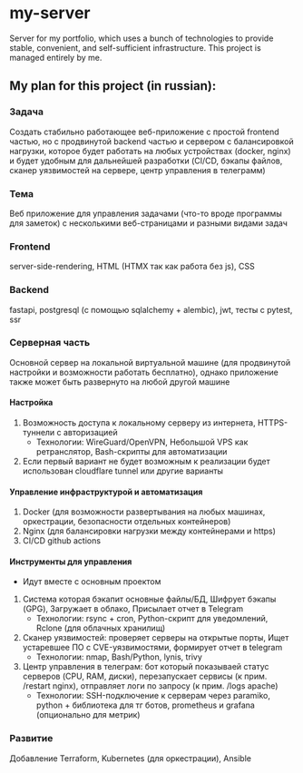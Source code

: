 # my-server
Server for my portfolio, which uses a bunch of technologies to provide stable, convenient, and self-sufficient infrastructure. This project is managed entirely by me.

## My plan for this project (in russian):

### Задача
Создать стабильно работающее веб-приложение с простой frontend  частью, но с продвинутой backend частью и сервером с балансировкой нагрузки, которое будет работать на любых устройствах (docker, nginx) и будет удобным для дальнейшей разработки (CI/CD, бэкапы файлов, сканер уязвимостей на сервере, центр управления в телеграмм)

### Тема
Веб приложение для управления задачами (что-то вроде программы для заметок) с несколькими веб-страницами и разными видами задач

### Frontend
server-side-rendering, HTML (HTMX так как работа без js), CSS

### Backend
fastapi, postgresql (с помощью sqlalchemy + alembic), jwt, тесты с pytest, ssr

### Серверная часть
Основной сервер на локальной виртуальной машине (для продвинутой настройки и возможности работать бесплатно), однако приложение также может быть развернуто на любой другой машине
#### Настройка
1. Возможность доступа к локальному серверу из интернета, HTTPS-туннели с авторизацией
	- Технологии: WireGuard/OpenVPN, Небольшой VPS как ретранслятор, Bash-скрипты для автоматизации
2. Если первый вариант не будет возможным к реализации будет использован cloudflare tunnel или другие варианты
#### Управление инфраструктурой и автоматизация
1. Docker (для возможности развертывания на любых машинах, оркестрации, безопасности отдельных контейнеров)
2. Nginx (для балансировки нагрузки между контейнерами и https)
3. CI/CD github actions
#### Инструменты для управления
- Идут вместе с основным проектом
1. Система которая бэкапит основные файлы/БД, Шифрует бэкапы (GPG), Загружает в облако, Присылает отчет в Telegram
	- Технологии: rsync + cron, Python-скрипт для уведомлений, Rclone (для облачных хранилищ)
2. Сканер уязвимостей: проверяет серверы на открытые порты, Ищет устаревшее ПО с CVE-уязвимостями, формирует отчет в telegram
	- Технологии: nmap, Bash/Python, lynis, trivy
3. Центр управления в телеграм: бот который показываей статус серверов (CPU, RAM, диски), перезапускает сервисы (к прим. /restart nginx), 		   отправляет логи по запросу (к прим. /logs apache)
	- Технологии: SSH-подключение к серверам через paramiko, python + библиотека для тг ботов, prometheus и grafana (опционально для метрик)

### Развитие
Добавление Terraform, Kubernetes (для оркестрации), Ansible
